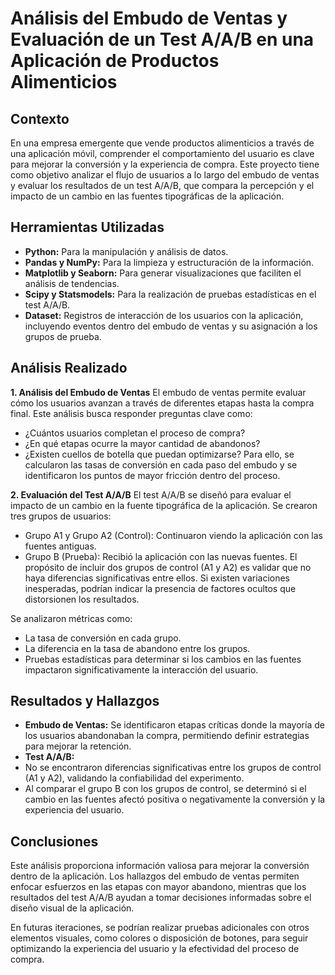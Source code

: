 # Análisis del Embudo de Ventas y Evaluación de un Test A/A/B en una Aplicación de Productos Alimenticios

## Contexto
En una empresa emergente que vende productos alimenticios a través de una aplicación móvil, comprender el comportamiento del usuario es clave para mejorar la conversión y la experiencia de compra. Este proyecto tiene como objetivo analizar el flujo de usuarios a lo largo del embudo de ventas y evaluar los resultados de un test A/A/B, que compara la percepción y el impacto de un cambio en las fuentes tipográficas de la aplicación.

## Herramientas Utilizadas
- **Python:** Para la manipulación y análisis de datos.
- **Pandas y NumPy:** Para la limpieza y estructuración de la información.
- **Matplotlib y Seaborn:** Para generar visualizaciones que faciliten el análisis de tendencias.
- **Scipy y Statsmodels:** Para la realización de pruebas estadísticas en el test A/A/B.
- **Dataset:** Registros de interacción de los usuarios con la aplicación, incluyendo eventos dentro del embudo de ventas y su asignación a los grupos de prueba.

## Análisis Realizado
**1. Análisis del Embudo de Ventas**
El embudo de ventas permite evaluar cómo los usuarios avanzan a través de diferentes etapas hasta la compra final. Este análisis busca responder preguntas clave como:

- ¿Cuántos usuarios completan el proceso de compra?
- ¿En qué etapas ocurre la mayor cantidad de abandonos?
- ¿Existen cuellos de botella que puedan optimizarse?
Para ello, se calcularon las tasas de conversión en cada paso del embudo y se identificaron los puntos de mayor fricción dentro del proceso.

**2. Evaluación del Test A/A/B**
El test A/A/B se diseñó para evaluar el impacto de un cambio en la fuente tipográfica de la aplicación. Se crearon tres grupos de usuarios:

- Grupo A1 y Grupo A2 (Control): Continuaron viendo la aplicación con las fuentes antiguas.
- Grupo B (Prueba): Recibió la aplicación con las nuevas fuentes.
El propósito de incluir dos grupos de control (A1 y A2) es validar que no haya diferencias significativas entre ellos. Si existen variaciones inesperadas, podrían indicar la presencia de factores ocultos que distorsionen los resultados.

Se analizaron métricas como:

- La tasa de conversión en cada grupo.
- La diferencia en la tasa de abandono entre los grupos.
- Pruebas estadísticas para determinar si los cambios en las fuentes impactaron significativamente la interacción del usuario.

## Resultados y Hallazgos
- **Embudo de Ventas:** Se identificaron etapas críticas donde la mayoría de los usuarios abandonaban la compra, permitiendo definir estrategias para mejorar la retención.
- **Test A/A/B:**
- No se encontraron diferencias significativas entre los grupos de control (A1 y A2), validando la confiabilidad del experimento.
- Al comparar el grupo B con los grupos de control, se determinó si el cambio en las fuentes afectó positiva o negativamente la conversión y la experiencia del usuario.

## Conclusiones
Este análisis proporciona información valiosa para mejorar la conversión dentro de la aplicación. Los hallazgos del embudo de ventas permiten enfocar esfuerzos en las etapas con mayor abandono, mientras que los resultados del test A/A/B ayudan a tomar decisiones informadas sobre el diseño visual de la aplicación.

En futuras iteraciones, se podrían realizar pruebas adicionales con otros elementos visuales, como colores o disposición de botones, para seguir optimizando la experiencia del usuario y la efectividad del proceso de compra.
